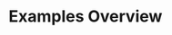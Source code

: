 # Examples Overview

<!-- 
This page should provide:
1. Overview of the examples section
2. Guide to choosing the right example based on user needs
3. Navigation to individual examples
-->